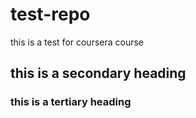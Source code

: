 test-repo
=========

this is a test for coursera course

## this is a secondary heading
### this is a tertiary heading

